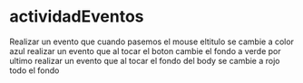 # actividadEventos
Realizar un evento que cuando pasemos el mouse eltitulo se cambie a color azul
realizar un evento que al tocar el boton cambie el fondo a verde
por ultimo realizar un evento que al tocar el fondo del body se cambie a rojo todo el fondo 
